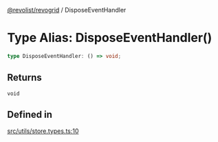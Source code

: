 [@revolist/revogrid](README.md) / DisposeEventHandler

# Type Alias: DisposeEventHandler()

```ts
type DisposeEventHandler: () => void;
```

## Returns

`void`

## Defined in

[src/utils/store.types.ts:10](https://github.com/revolist/revogrid/blob/b38c1177864e6fa9f2bec506ea55d1b2f7e35679/src/utils/store.types.ts#L10)
